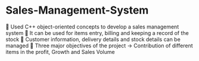 # Sales-Management-System
 Used C++ object-oriented concepts to develop a sales management system 
 It can be used for items entry, billing and keeping a record of the stock
 Customer information, delivery details and stock details can be managed
 Three major objectives of the project -> Contribution of different items in the profit, Growth and Sales Volume
